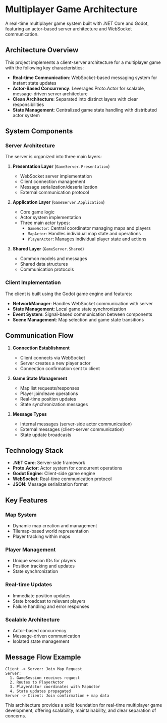 # Multiplayer Game Architecture

A real-time multiplayer game system built with .NET Core and Godot, featuring an actor-based server architecture and WebSocket communication.

## Architecture Overview

This project implements a client-server architecture for a multiplayer game with the following key characteristics:

- **Real-time Communication**: WebSocket-based messaging system for instant state updates
- **Actor-Based Concurrency**: Leverages Proto.Actor for scalable, message-driven server architecture
- **Clean Architecture**: Separated into distinct layers with clear responsibilities
- **State Management**: Centralized game state handling with distributed actor system

## System Components

### Server Architecture

The server is organized into three main layers:

1. **Presentation Layer** (`GameServer.Presentation`)
   - WebSocket server implementation
   - Client connection management
   - Message serialization/deserialization
   - External communication protocol

2. **Application Layer** (`GameServer.Application`)
   - Core game logic
   - Actor system implementation
   - Three main actor types:
     - `GameActor`: Central coordinator managing maps and players
     - `MapActor`: Handles individual map state and operations
     - `PlayerActor`: Manages individual player state and actions

3. **Shared Layer** (`GameServer.Shared`)
   - Common models and messages
   - Shared data structures
   - Communication protocols

### Client Implementation

The client is built using the Godot game engine and features:

- **NetworkManager**: Handles WebSocket communication with server
- **State Management**: Local game state synchronization
- **Event System**: Signal-based communication between components
- **Scene Management**: Map selection and game state transitions

## Communication Flow

1. **Connection Establishment**
   - Client connects via WebSocket
   - Server creates a new player actor
   - Connection confirmation sent to client

2. **Game State Management**
   - Map list requests/responses
   - Player join/leave operations
   - Real-time position updates
   - State synchronization messages

3. **Message Types**
   - Internal messages (server-side actor communication)
   - External messages (client-server communication)
   - State update broadcasts

## Technology Stack

- **.NET Core**: Server-side framework
- **Proto.Actor**: Actor system for concurrent operations
- **Godot Engine**: Client-side game engine
- **WebSocket**: Real-time communication protocol
- **JSON**: Message serialization format

## Key Features

### Map System
- Dynamic map creation and management
- Tilemap-based world representation
- Player tracking within maps

### Player Management
- Unique session IDs for players
- Position tracking and updates
- State synchronization

### Real-time Updates
- Immediate position updates
- State broadcast to relevant players
- Failure handling and error responses

### Scalable Architecture
- Actor-based concurrency
- Message-driven communication
- Isolated state management

## Message Flow Example

```
Client -> Server: Join Map Request
Server:
  1. GameSession receives request
  2. Routes to PlayerActor
  3. PlayerActor coordinates with MapActor
  4. State updates propagated
Server -> Client: Join confirmation + map data
```

This architecture provides a solid foundation for real-time multiplayer game development, offering scalability, maintainability, and clear separation of concerns.
